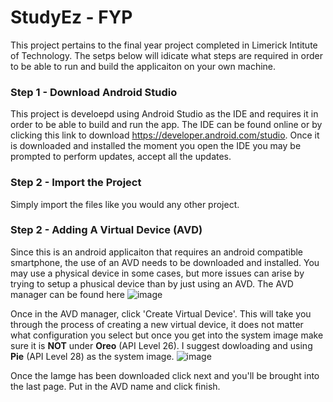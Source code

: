# StudyEz - FYP 

This project pertains to the final year project completed in Limerick Intitute of Technology. The setps below will idicate what steps are required in order to be able to run and build the applicaiton on your own machine.

### Step 1 - Download Android Studio
This project is develoepd using Android Studio as the IDE and requires it in order to be able to build and run the app. The IDE can be found online or by clicking this link to download https://developer.android.com/studio. Once it is downloaded and installed the moment you open the IDE you may be prompted to perform updates, accept all the updates. 

### Step 2 - Import the Project
Simply import the files like you would any other project.

### Step 2 - Adding A Virtual Device (AVD)
Since this is an android applicaiton that requires an android compatible smartphone, the use of an AVD needs to be downloaded and installed. You may use a physical device in some cases, but more issues can arise by trying to setup a phusical device than by just using an AVD. 
The AVD manager can be found here
![image](https://user-images.githubusercontent.com/43743759/115952070-00e99300-a4dc-11eb-934b-0394edad612b.png)

Once in the AVD manager, click 'Create Virtual Device'. This will take you through the process of creating a new virtual device, it does not matter what configuration you select but once you get into the system image make sure it is **NOT** under **Oreo** (API Level 26). I suggest dowloading and using **Pie** (API Level 28) as the system image.
![image](https://user-images.githubusercontent.com/43743759/115952465-f9c38480-a4dd-11eb-8344-5a2e7704e82d.png)

Once the Iamge has been downloaded click next and you'll be brought into the last page. Put in the AVD name and click finish.
